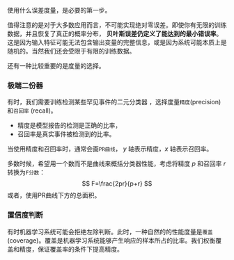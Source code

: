 使用什么误差度量，是必要的第一步。

值得注意的是对于大多数应用而言，不可能实现绝对零误差。即使你有无限的训练数据，并且恢复了真正的概率分布， **贝叶斯误差仍定义了能达到的最小错误率**。这是因为输入特征可能无法包含输出变量的完整信息，或是因为系统可能本质上是随机的。当然我们还会受限于有限的训练数据。  

还有一种比较重要的是度量的选择。

### 极端二份器

有时，我们需要训练检测某些罕见事件的二元分类器 ，选择度量`精度`(precision)和`召回率` (recall)。

- 精度是模型报告的检测是正确的比率，
- 召回率是真实事件被检测到的比率。

当使用精度和召回率时，通常会画`PR曲线`， $y$ 轴表示精度，$x$ 轴表示召回率。

多数时候，希望用一个数而不是曲线来概括分类器性能，考虑将精度 $p$ 和召回率 $r$ 转换为`F分数`：
$$
F=\frac{2pr}{p+r}
$$
或者，使用PR曲线下方的总面积。

### 置信度判断

有时机器学习系统可能会拒绝左除判断。此时，一种自然的的性能度量是`覆盖`(coverage)。覆盖是机器学习系统能够产生响应的样本所占的比率。我们权衡覆盖和精度，保证覆盖率的条件下提高精度。

